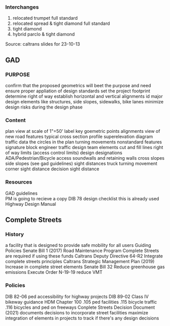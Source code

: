 ### Interchanges
1. relocated trumpet full standard
2. relocated spread & tight diamond full standard
3. tight diamond
4. hybrid parclo & tight diamond


Source: caltrans slides for 23-10-13

## GAD
### PURPOSE
confirm that the proposed geometrics will beet the purpose and need
ensure proper appliation of design standards
set the project footprint
determine right of way
establish horizontal and vertical alignments
id major design elements like structures, side slopes, sidewalks, bike lanes
minimize design risks during the design phase

### Content
plan view at scale of 1"=50'
	label key goemetric points
	alignments
	view of new road features
typical cross section 
profile 
superelevation diagram
traffic data
	the circles in the plan
	turning movements
nonstandard features
signature block
	engineer
	traffic
	design team
elements
	cut and fill lines
	right of way limits (access control limits)
	design designations 
	ADA/Pedestrian/Bicycle access
	soundwalls and retaining walls
	cross slopes
	side slopes
	(see gad guidelines)
sight distances
	truck turning movement
	corner sight distance
	decision sight distance

### Resources
GAD guidelines	
	PM is going to recieve a copy
DIB 78 design checklist
	this is already used
Highway Design Manual

## Complete Streets
### History
a facility that is designed to provide safe mobility for all users
Guiding Policies
	Senate Bill 1 (2017)
		Road Maintenance Program
		Complete Streets are required if using these funds
	Caltrans Deputy Directive 64-R2
		Integrate complete streets principles
	Caltrans Strategic Management Plan (2019)
		Increase in complete street elements
	Senate Bill 32
		Reduce greenhouse gas emissions
	Execute Order N-19-19
		reduce VMT
		
### Policies
DIB 82-06
	ped accessibility for highway projects
DIB 89-02
	Class IV bikeway guidance
HDM Chapter 100
	.105 ped facilities
	.115 bicycle traffic
	.116 bicycles and ped on freeways
Conplete Streets Decision Document (2021)
	documents decisions to incorporate street facilities
	maximize integration of elements in projects
	to track if there's any design decisions 


